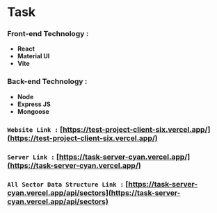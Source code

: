 # **Task**

### Front-end Technology :

- **React**
- **Material UI**
- **Vite**

### Back-end Technology :

- **Node**
- **Express JS**
- **Mongoose**

### `Website Link :` [https://test-project-client-six.vercel.app/](https://test-project-client-six.vercel.app/)

### `Server Link :` [https://task-server-cyan.vercel.app/](https://task-server-cyan.vercel.app/)

### `All Sector Data Structure Link :` [https://task-server-cyan.vercel.app/api/sectors](https://task-server-cyan.vercel.app/api/sectors)
